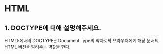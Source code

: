 # HTML

## 1. DOCTYPE에 대해 설명해주세요.

HTML5에서의 DOCTYPE은 Document Type의 약자로써 브라우저에게 해당 문서의 HTML 버전을 알려주는 역할을 한다.
